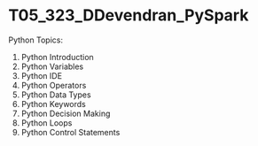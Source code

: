# T05_323_DDevendran_PySpark
Python Topics:
1. Python Introduction
2. Python Variables
3. Python IDE
4. Python Operators
5. Python Data Types
6. Python Keywords
7. Python Decision Making
8. Python Loops
9. Python Control Statements
